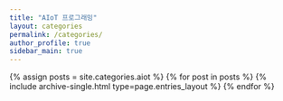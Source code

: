 ```yaml
---
title: "AIoT 프로그래밍"
layout: categories
permalink: /categories/
author_profile: true
sidebar_main: true
---
```


{% assign posts = site.categories.aiot %}
{% for post in posts %} {% include archive-single.html type=page.entries_layout %} {% endfor %}

